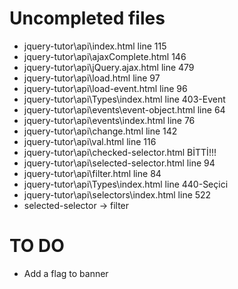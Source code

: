 # Uncompleted files
- jquery-tutor\api\index.html line 115
- jquery-tutor\api\ajaxComplete.html 146
- jquery-tutor\api\jQuery.ajax.html line 479
- jquery-tutor\api\load.html line 97
- jquery-tutor\api\load-event.html line 96
- jquery-tutor\api\Types\index.html line 403-Event
- jquery-tutor\api\events\event-object.html line 64
- jquery-tutor\api\events\index.html line 76
- jquery-tutor\api\change.html line 142
- jquery-tutor\api\val.html line 116
- jquery-tutor\api\checked-selector.html BİTTİ!!!
- jquery-tutor\api\selected-selector.html line 94
- jquery-tutor\api\filter.html line 84
- jquery-tutor\api\Types\index.html line 440-Seçici
- jquery-tutor\api\selectors\index.html line 522
- selected-selector -> filter

# TO DO
- Add a flag to banner